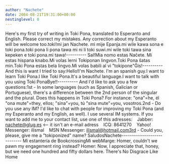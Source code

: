 ```yaml
---
author: "Nachete"
date: 2004-08-21T19:31:00+00:00
nestinglevel: 0
---
```

Here's my first try of writing in Toki Pona, translated to Esperanto and English. Please correct my mistakes. Any correction about my Esperanto will be welcome too.toki!mi jan Nachete. mi mije Epanja.mi wile kawa sona e toki pona.toki pona li pona tawa mi ni li toki suwi.mi wile toki tawa sina kepeken e toki pona.mi tawa!----------
Sal!Mia nomo estas Naĉete. Mi estas hispana knabo.Mi volas lerni Tokiponan lingvon.Toki Pona ŝatas min.Toki Pona estas bela lingvo.Mi volas babili al vi "tokipone"Ĝis!----------
And this is want I tried to say:Hello!I'm Nachete. I'm an spanish guy.I want to learn Toki Pona.I like Toki Pona.It's a beautiful language.I want to talk with you using Toki PonaBye!!----------
And I'd like to ask you a few questions:1st - In some languages (such as Spanish, Galician or Portuguese), there's a difference between the 2nd person of the singular and the plural. Does this happens in Toki Pona? For instance: "ona"=he, él  "ona mute"=they, ellos; "sina"=you, tú "sina mute"=you, vosotros.2nd - Do you use any IM? I'd like to chat with people for improving my Toki Pona (and my Esperanto and my English, as well). I use several IM systems. If you want to add me to your contact list, use one of this adresses:    Jabber: [nachete@glug.es](mailto://nachete@glug.es) <--
 it isn't an e-mail adress    ICQ: 8641270    Yahoo! Messenger: ilismal    MSN Messenger: [ilismal@hotmail.com3rd](mailto://ilismal@hotmail.com3rd) - Could you, please, give me a "tokiponized" name? SaludosNachete----------------------------
Mi estantería de BookcrossingMi webMarge: Homer, couldn't we pawn my engagement ring instead? Homer: Now, I appreciate that, honey, but we need one hundred and fifty dollars here. There's No Disgrace Like Home